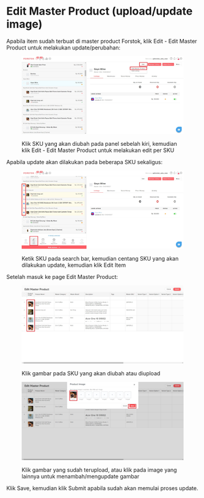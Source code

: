 # Edit Master Product (upload/update image)

Apabila item sudah terbuat di master product Forstok, klik Edit - Edit Master Product untuk melakukan update/perubahan:

<figure><img src="../../.gitbook/assets/Screenshot 2023-01-24 131751.jpg" alt=""><figcaption><p>Klik SKU yang akan diubah pada panel sebelah kiri, kemudian klik Edit - Edit Master Product untuk melakukan edit per SKU</p></figcaption></figure>

Apabila update akan dilakukan pada beberapa SKU sekaligus:

<figure><img src="../../.gitbook/assets/Screenshot 2023-01-24 131844.jpg" alt=""><figcaption><p>Ketik SKU pada search bar, kemudian centang SKU yang akan dilakukan update, kemudian klik Edit Item</p></figcaption></figure>

Setelah masuk ke page Edit Master Product:

<figure><img src="../../.gitbook/assets/Screenshot 2023-01-24 132129.jpg" alt=""><figcaption><p>Klik gambar pada SKU yang akan diubah atau diupload</p></figcaption></figure>

<figure><img src="../../.gitbook/assets/Screenshot 2023-01-24 132157.jpg" alt=""><figcaption><p>Klik gambar yang sudah terupload, atau klik pada image yang lainnya untuk menambah/mengupdate gambar</p></figcaption></figure>

Klik Save, kemudian klik Submit apabila sudah akan memulai proses update.
